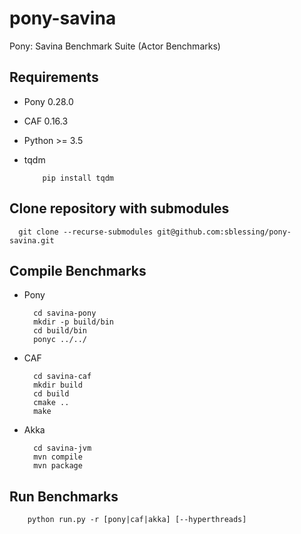 # pony-savina
Pony: Savina Benchmark Suite (Actor Benchmarks)

## Requirements
  * Pony 0.28.0
  * CAF 0.16.3
  * Python >= 3.5
  * tqdm

            pip install tqdm

## Clone repository with submodules
      git clone --recurse-submodules git@github.com:sblessing/pony-savina.git

## Compile Benchmarks
* Pony  

        cd savina-pony
        mkdir -p build/bin
        cd build/bin
        ponyc ../../

* CAF
        
        cd savina-caf
        mkdir build
        cd build
        cmake ..
        make

* Akka

        cd savina-jvm
        mvn compile
        mvn package

## Run Benchmarks

        python run.py -r [pony|caf|akka] [--hyperthreads]
